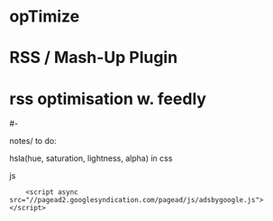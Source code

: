 # opTimize
#   RSS / Mash-Up Plugin

# rss optimisation w. feedly
#- 

notes/ to do:

 hsla(hue, saturation, lightness, alpha) in css
 
 js
 <script>
		(adsbygoogle = window.adsbygoogle || []).push({});
		</script>
        <script async src="//pagead2.googlesyndication.com/pagead/js/adsbygoogle.js"></script>
